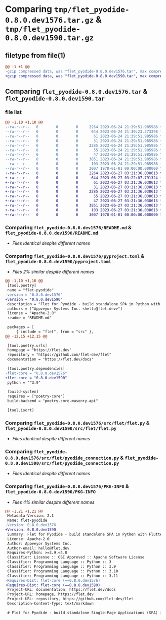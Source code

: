 # Comparing `tmp/flet_pyodide-0.8.0.dev1576.tar.gz` & `tmp/flet_pyodide-0.8.0.dev1590.tar.gz`

## filetype from file(1)

```diff
@@ -1 +1 @@
-gzip compressed data, was "flet_pyodide-0.8.0.dev1576.tar", max compression
+gzip compressed data, was "flet_pyodide-0.8.0.dev1590.tar", max compression
```

## Comparing `flet_pyodide-0.8.0.dev1576.tar` & `flet_pyodide-0.8.0.dev1590.tar`

### file list

```diff
@@ -1,10 +1,10 @@
--rw-r--r--   0        0        0     2264 2023-06-24 21:29:51.985986 flet_pyodide-0.8.0.dev1576/README.md
--rw-r--r--   0        0        0      644 2023-06-24 21:30:23.273398 flet_pyodide-0.8.0.dev1576/pyproject.toml
--rw-r--r--   0        0        0       61 2023-06-24 21:29:51.985986 flet_pyodide-0.8.0.dev1576/src/flet/__init__.py
--rw-r--r--   0        0        0       31 2023-06-24 21:29:51.985986 flet_pyodide-0.8.0.dev1576/src/flet/canvas/__init__.py
--rw-r--r--   0        0        0     2285 2023-06-24 21:29:51.985986 flet_pyodide-0.8.0.dev1576/src/flet/flet.py
--rw-r--r--   0        0        0       55 2023-06-24 21:29:51.985986 flet_pyodide-0.8.0.dev1576/src/flet/matplotlib_chart.py
--rw-r--r--   0        0        0       47 2023-06-24 21:29:51.985986 flet_pyodide-0.8.0.dev1576/src/flet/plotly_chart.py
--rw-r--r--   0        0        0     3851 2023-06-24 21:29:51.985986 flet_pyodide-0.8.0.dev1576/src/flet/pyodide_connection.py
--rw-r--r--   0        0        0      103 2023-06-24 21:29:51.985986 flet_pyodide-0.8.0.dev1576/src/flet/version.py
--rw-r--r--   0        0        0     3007 1970-01-01 00:00:00.000000 flet_pyodide-0.8.0.dev1576/PKG-INFO
+-rw-r--r--   0        0        0     2264 2023-06-27 03:21:36.038613 flet_pyodide-0.8.0.dev1590/README.md
+-rw-r--r--   0        0        0      644 2023-06-27 03:22:07.791324 flet_pyodide-0.8.0.dev1590/pyproject.toml
+-rw-r--r--   0        0        0       61 2023-06-27 03:21:36.038613 flet_pyodide-0.8.0.dev1590/src/flet/__init__.py
+-rw-r--r--   0        0        0       31 2023-06-27 03:21:36.038613 flet_pyodide-0.8.0.dev1590/src/flet/canvas/__init__.py
+-rw-r--r--   0        0        0     2285 2023-06-27 03:21:36.038613 flet_pyodide-0.8.0.dev1590/src/flet/flet.py
+-rw-r--r--   0        0        0       55 2023-06-27 03:21:36.038613 flet_pyodide-0.8.0.dev1590/src/flet/matplotlib_chart.py
+-rw-r--r--   0        0        0       47 2023-06-27 03:21:36.038613 flet_pyodide-0.8.0.dev1590/src/flet/plotly_chart.py
+-rw-r--r--   0        0        0     3851 2023-06-27 03:21:36.038613 flet_pyodide-0.8.0.dev1590/src/flet/pyodide_connection.py
+-rw-r--r--   0        0        0      103 2023-06-27 03:21:36.038613 flet_pyodide-0.8.0.dev1590/src/flet/version.py
+-rw-r--r--   0        0        0     3007 1970-01-01 00:00:00.000000 flet_pyodide-0.8.0.dev1590/PKG-INFO
```

### Comparing `flet_pyodide-0.8.0.dev1576/README.md` & `flet_pyodide-0.8.0.dev1590/README.md`

 * *Files identical despite different names*

### Comparing `flet_pyodide-0.8.0.dev1576/pyproject.toml` & `flet_pyodide-0.8.0.dev1590/pyproject.toml`

 * *Files 2% similar despite different names*

```diff
@@ -1,10 +1,10 @@
 [tool.poetry]
 name = "flet-pyodide"
-version = "0.8.0.dev1576"
+version = "0.8.0.dev1590"
 description = "Flet for Pyodide - build standalone SPA in Python with Flutter UI."
 authors = ["Appveyor Systems Inc. <hello@flet.dev>"]
 license = "Apache-2.0"
 readme = "README.md"
 
 packages = [
     { include = "flet", from = "src" },
@@ -12,15 +12,15 @@
 
 [tool.poetry.urls]
 homepage = "https://flet.dev"
 repository = "https://github.com/flet-dev/flet"
 documentation = "https://flet.dev/docs"
 
 [tool.poetry.dependencies]
-flet-core = "0.8.0.dev1576"
+flet-core = "0.8.0.dev1590"
 python = "^3.9"
 
 [build-system]
 requires = ["poetry-core"]
 build-backend = "poetry.core.masonry.api"
 
 [tool.isort]
```

### Comparing `flet_pyodide-0.8.0.dev1576/src/flet/flet.py` & `flet_pyodide-0.8.0.dev1590/src/flet/flet.py`

 * *Files identical despite different names*

### Comparing `flet_pyodide-0.8.0.dev1576/src/flet/pyodide_connection.py` & `flet_pyodide-0.8.0.dev1590/src/flet/pyodide_connection.py`

 * *Files identical despite different names*

### Comparing `flet_pyodide-0.8.0.dev1576/PKG-INFO` & `flet_pyodide-0.8.0.dev1590/PKG-INFO`

 * *Files 4% similar despite different names*

```diff
@@ -1,21 +1,21 @@
 Metadata-Version: 2.1
 Name: flet-pyodide
-Version: 0.8.0.dev1576
+Version: 0.8.0.dev1590
 Summary: Flet for Pyodide - build standalone SPA in Python with Flutter UI.
 License: Apache-2.0
 Author: Appveyor Systems Inc.
 Author-email: hello@flet.dev
 Requires-Python: >=3.9,<4.0
 Classifier: License :: OSI Approved :: Apache Software License
 Classifier: Programming Language :: Python :: 3
 Classifier: Programming Language :: Python :: 3.9
 Classifier: Programming Language :: Python :: 3.10
 Classifier: Programming Language :: Python :: 3.11
-Requires-Dist: flet-core (==0.8.0.dev1576)
+Requires-Dist: flet-core (==0.8.0.dev1590)
 Project-URL: documentation, https://flet.dev/docs
 Project-URL: homepage, https://flet.dev
 Project-URL: repository, https://github.com/flet-dev/flet
 Description-Content-Type: text/markdown
 
 # Flet for Pyodide - build standalone Single-Page Applications (SPA) in Python with Flutter UI
```

